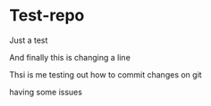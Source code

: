 # Test-repo
Just a test

And finally this is changing a line


Thsi is me testing out how to commit changes on git

having some issues